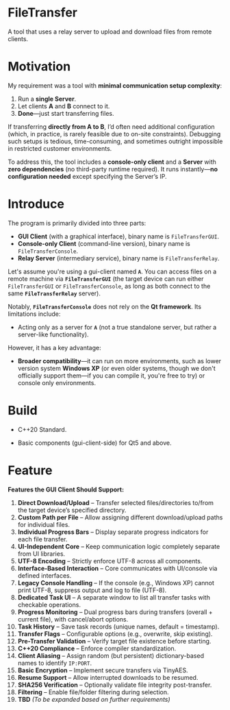 # FileTransfer
A tool that uses a relay server to upload and download files from remote clients.

# Motivation

My requirement was a tool with **minimal communication setup complexity**:

1. Run a **single Server**.
2. Let clients **A** and **B** connect to it.
3. **Done**—just start transferring files.

If transferring **directly from A to B**, I’d often need additional configuration (which, in practice, is rarely feasible due to on-site constraints). Debugging such setups is tedious, time-consuming, and sometimes outright impossible in restricted customer environments.

To address this, the tool includes a **console-only client** and a **Server** with **zero dependencies** (no third-party runtime required). It runs instantly—**no configuration needed** except specifying the Server’s IP.

# Introduce

The program is primarily divided into three parts:

- **GUI Client** (with a graphical interface), binary name is `FileTransferGUI`.
- **Console-only Client** (command-line version), binary name is `FileTransferConsole`.
- **Relay Server** (intermediary service), binary name is `FileTransferRelay`.

Let's assume you're using a gui-client named **`A`**. You can access files on a remote machine via **`FileTransferGUI`** (the target device can run either `FileTransferGUI` or `FileTransferConsole`, as long as both connect to the same **`FileTransferRelay`** server).

Notably, **`FileTransferConsole`** does not rely on the **Qt framework**. Its limitations include:

- Acting only as a server for **`A`** (not a true standalone server, but rather a server-like functionality).

However, it has a key advantage:

- **Broader compatibility**—it can run on more environments, such as lower version system **Windows XP** (or even older systems, though we don't officially support them—if you can compile it, you're free to try) or console only environments.

# Build

* C++20 Standard.

- Basic components (gui-client-side) for Qt5 and above.

# Feature

**Features the GUI Client Should Support:**

1. **Direct Download/Upload** – Transfer selected files/directories to/from the target device’s specified directory.
2. **Custom Path per File** – Allow assigning different download/upload paths for individual files.
3. **Individual Progress Bars** – Display separate progress indicators for each file transfer.
4. **UI-Independent Core** – Keep communication logic completely separate from UI libraries.
5. **UTF-8 Encoding** – Strictly enforce UTF-8 across all components.
6. **Interface-Based Interaction** – Core communicates with UI/console via defined interfaces.
7. **Legacy Console Handling** – If the console (e.g., Windows XP) cannot print UTF-8, suppress output and log to file (UTF-8).
8. **Dedicated Task UI** – A separate window to list all transfer tasks with checkable operations.
9. **Progress Monitoring** – Dual progress bars during transfers (overall + current file), with cancel/abort options.
10. **Task History** – Save task records (unique names, default = timestamp).
11. **Transfer Flags** – Configurable options (e.g., overwrite, skip existing).
12. **Pre-Transfer Validation** – Verify target file existence before starting.
13. **C++20 Compliance** – Enforce compiler standardization.
14. **Client Aliasing** – Assign random (but persistent) dictionary-based names to identify `IP:PORT`.
15. **Basic Encryption** – Implement secure transfers via TinyAES.
16. **Resume Support** – Allow interrupted downloads to be resumed.
17. **SHA256 Verification** – Optionally validate file integrity post-transfer.
18. **Filtering** – Enable file/folder filtering during selection.
19. **TBD** *(To be expanded based on further requirements)*
